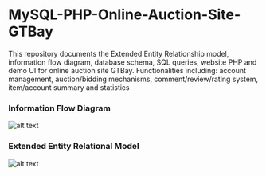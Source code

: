 # MySQL-PHP-Online-Auction-Site-GTBay
This repository documents the Extended Entity Relationship model, information flow diagram, database schema, SQL queries, website PHP and demo UI for online auction site GTBay.  Functionalities including: account management, auction/bidding mechanisms, comment/review/rating system, item/account summary and statistics

### Information Flow Diagram

![alt text](https://github.com/bigbagy/Databse-MySQL-PHP/blob/master/ifd.png
)

### Extended Entity Relational Model
![alt text](https://github.com/bigbagy/Databse-MySQL-PHP/blob/master/eer.png
)


